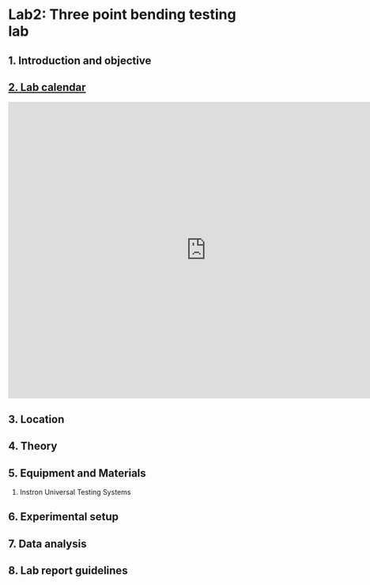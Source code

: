 
# Lab2: Three point bending testing lab

## 1. Introduction and objective

## [2. Lab calendar](https://calendar.google.com/calendar/embed?src=c_nsp31ijldagno1anhf9mm7c2vo%40group.calendar.google.com&ctz=America%2FNew_York)

<iframe src="https://calendar.google.com/calendar/embed?src=c_nsp31ijldagno1anhf9mm7c2vo%40group.calendar.google.com&ctz=America%2FNew_York" style="border: 0" width="800" height="600" frameborder="0" scrolling="no"></iframe>

## 3. Location


## 4. Theory




## 5. Equipment and Materials

1. Instron Universal Testing Systems


## 6. Experimental setup


## 7. Data analysis


## 8. Lab report guidelines
